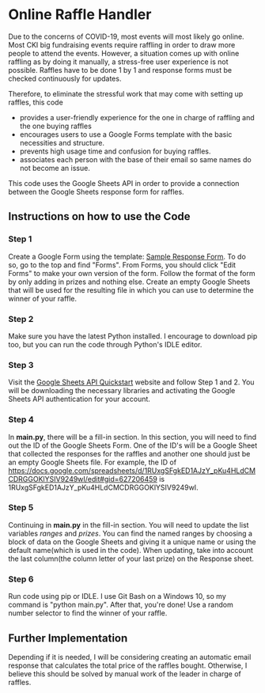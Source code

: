 # Online Raffle Handler

Due to the concerns of COVID-19, most events will most likely go online. Most CKI big fundraising events require raffling in order to draw more people to attend the events. However, a situation comes up with online raffling as by doing it manually, a stress-free user experience is not possible. Raffles have to be done 1 by 1 and response forms must be checked continuously for updates.

Therefore, to eliminate the stressful work that may come with setting up raffles, this code
  - provides a user-friendly experience for the one in charge of raffling and the one buying raffles
  - encourages users to use a Google Forms template with the basic necessities and structure.
  - prevents high usage time and confusion for buying raffles.
  - associates each person with the base of their email so same names do not become an issue.
  
This code uses the Google Sheets API in order to provide a connection between the Google Sheets response form for raffles.

## Instructions on how to use the Code

### Step 1
Create a Google Form using the template: [Sample Response Form](https://docs.google.com/spreadsheets/d/1RUxgSFgkED1AJzY_pKu4HLdCMCDRGGOKlYSIV9249wI/edit?usp=sharing).
To do so, go to the top and find "Forms". From Forms, you should click "Edit Forms" to make your own version of the form. Follow the format of the form by only adding in prizes and nothing else.
Create an empty Google Sheets that will be used for the resulting file in which you can use to determine the winner of your raffle. 

### Step 2
Make sure you have the latest Python installed. I encourage to download pip too, but you can run the code through Python's IDLE editor.

### Step 3
Visit the [Google Sheets API Quickstart](https://developers.google.com/sheets/api/quickstart/python) website and follow Step 1 and 2. You will be downloading the necessary libraries and activating the Google Sheets API authentication for your account.

### Step 4
In **main.py**, there will be a fill-in section. In this section, you will need to find out the ID of the Google Sheets Form. One of the ID's will be a Google Sheet that collected the responses for the raffles and another one should just be an empty Google Sheets file.
For example, the ID of https://docs.google.com/spreadsheets/d/1RUxgSFgkED1AJzY_pKu4HLdCMCDRGGOKlYSIV9249wI/edit#gid=627206459 is 1RUxgSFgkED1AJzY_pKu4HLdCMCDRGGOKlYSIV9249wI.

### Step 5
Continuing in **main.py** in the fill-in section. You will need to update the list variables _ranges_ and _prizes_. You can find the named ranges by choosing a block of data on the Google Sheets and giving it a unique name or using the default name(which is used in the code). When updating, take into account the last column(the column letter of your last prize) on the Response sheet.

### Step 6
Run code using pip or IDLE. I use Git Bash on a Windows 10, so my command is "python main.py". After that, you're done! Use a random number selector to find the winner of your raffle.

## Further Implementation
Depending if it is needed, I will be considering creating an automatic email response that calculates the total price of the raffles bought. Otherwise, I believe this should be solved by manual work of the leader in charge of raffles.


